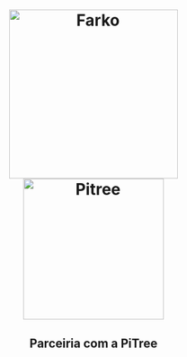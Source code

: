 
<h1 align="center" backgourn="#00000">
    <img alt="Farko" src="https://i.ibb.co/DRSSxt3/Logo-FARKOMOOT.png" width="300px" align="center" />
    <img alt="Pitree" src="https://i.ibb.co/GF6pFMC/Pi-Tree-Fundo-a5b0fe-1.png" width="250px" align="center" />
</h1>
<h2 align="center">Parceiria com a PiTree</h2>
